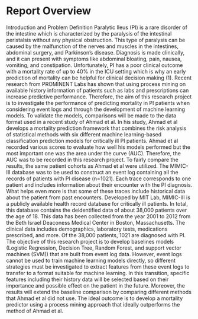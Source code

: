 # Report Overview
Introduction and Problem Definition
 	Paralytic Ileus (PI) is a rare disorder of the intestine which is characterized by the paralysis of the intestinal peristalsis without any physical obstruction. This type of paralysis can be caused by the malfunction of the nerves and muscles in the intestines, abdominal surgery, and Parkinson’s disease. Diagnosis is made clinically, and it can present with symptoms like abdominal bloating, pain, nausea, vomiting, and constipation. Unfortunately, PI has a poor clinical outcome with a mortality rate of up to 40% in the ICU setting which is why an early prediction of mortality can be helpful for clinical decision making (1). 
Recent research from PROMINENT Labs has shown that using process mining on available history information of patients such as labs and prescriptions can increase predictive performance. Therefore, the aim of this research project is to investigate the performance of predicting mortality in PI patients when considering event logs and through the development of machine learning models. To validate the models, comparisons will be made to the data format used in a recent study of Ahmad et al. In his study, Ahmad et al develops a mortality prediction framework that combines the risk analysis of statistical methods with six different machine learning-based classification prediction models for critically ill PI patients. Ahmad et al recorded various scores to evaluate how well his models performed but the most important one was the area under the curve (AUC). Therefore, the AUC was to be recorded in this research project. To fairly compare the results, the same patient cohorts as Ahmad et al were utilized. The MIMIC-III database was to be used to construct an event log containing all the records of patients with PI disease (n=1021). Each trace corresponds to one patient and includes information about their encounter with the PI diagnosis. What helps even more is that some of these traces include historical data about the patient from past encounters.
Developed by MIT Lab, MIMIC-III is  a publicly available health record database for critically ill patients. In total, this database contains the deidentified data of about 38,000 patients over the age of 18. This data has been collected from the year 2001 to 2012 from the Beth Israel Deaconess Medical Center in Boston, Massachusetts. The clinical data includes demographics, laboratory tests, medications prescribed, and more. Of the 38,000 patients, 1021 are diagnosed with PI.
The objective of this research project is to develop baselines models (Logistic Regression, Decision Tree, Random Forest, and support vector machines (SVM)) that are built from event log data. However, event logs cannot be used to train machine learning models directly, so different strategies must be investigated to extract features from these event logs to transfer to a format suitable for machine learning. In this transition, specific features including their history data will  be selected based on their importance and possible effect on the patient in the future. Moreover, the results will extend the baseline comparison by comparing different methods that Ahmad et al did not use. The ideal outcome is to develop a mortality predictor using a process mining approach that ideally outperforms the method of Ahmad et al.
